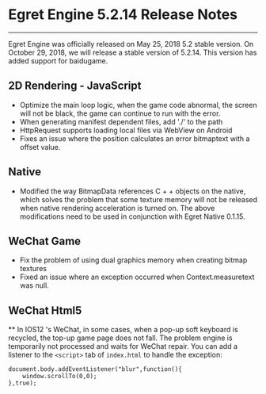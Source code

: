 # Egret Engine 5.2.14 Release Notes


---


Egret Engine was officially released on May 25, 2018 5.2 stable version. On October 29, 2018, we will release a stable version of 5.2.14. This version has added support for baidugame.


## 2D Rendering - JavaScript

* Optimize the main loop logic, when the game code abnormal, the screen will not be black, the game can continue to run with the error.
* When generating manifest dependent files, add './' to the path
* HttpRequest supports loading local files via WebView on Android
* Fixes an issue where the position calculates an error bitmaptext with a offset value.

## Native

* Modified the way BitmapData references C + + objects on the native, which solves the problem that some texture memory will not be released when native rendering acceleration is turned on. The above modifications need to be used in conjunction with Egret Native 0.1.15.

## WeChat Game

* Fix the problem of using dual graphics memory when creating bitmap textures 
* Fixed an issue where an exception occurred when Context.measuretext was null.

## WeChat Html5

** In IOS12 's WeChat, in some cases, when a pop-up soft keyboard is recycled, the top-up game page does not fall. The problem engine is temporarily not processed and waits for WeChat repair. You can add a listener to the `<script>` tab of `index.html` to handle the exception:

```
document.body.addEventListener("blur",function(){
    window.scrollTo(0,0);
},true);
```
